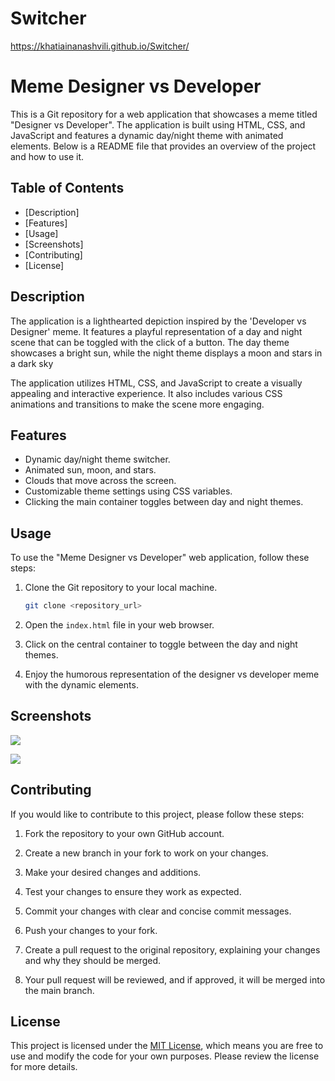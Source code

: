 # Switcher
https://khatiainanashvili.github.io/Switcher/
# Meme Designer vs Developer

This is a Git repository for a web application that showcases a meme titled "Designer vs Developer". The application is built using HTML, CSS, and JavaScript and features a dynamic day/night theme with animated elements. Below is a README file that provides an overview of the project and how to use it.

## Table of Contents

- [Description]
- [Features]
- [Usage]
- [Screenshots]
- [Contributing]
- [License]

## Description

The application is a lighthearted depiction inspired by the  'Developer vs Designer' meme. It features a playful representation of a day and night scene that can be toggled with the click of a button. The day theme showcases a bright sun, while the night theme displays a moon and stars in a dark sky

The application utilizes HTML, CSS, and JavaScript to create a visually appealing and interactive experience. It also includes various CSS animations and transitions to make the scene more engaging.

## Features

- Dynamic day/night theme switcher.
- Animated sun, moon, and stars.
- Clouds that move across the screen.
- Customizable theme settings using CSS variables.
- Clicking the main container toggles between day and night themes.

## Usage

To use the "Meme Designer vs Developer" web application, follow these steps:

1. Clone the Git repository to your local machine.

   ```bash
   git clone <repository_url>
   ```

2. Open the `index.html` file in your web browser.

3. Click on the central container to toggle between the day and night themes.

4. Enjoy the humorous representation of the designer vs developer meme with the dynamic elements.

## Screenshots
![](https://github.com/khatiainanashvili/Switcher/assets/118260235/97efeb47-3821-4fa2-a6b2-2b3f3ac21406)

![](https://github.com/khatiainanashvili/Switcher/assets/118260235/02a163ad-e1eb-42d6-a0e9-79371906b42b)


## Contributing

If you would like to contribute to this project, please follow these steps:

1. Fork the repository to your own GitHub account.

2. Create a new branch in your fork to work on your changes.

3. Make your desired changes and additions.

4. Test your changes to ensure they work as expected.

5. Commit your changes with clear and concise commit messages.

6. Push your changes to your fork.

7. Create a pull request to the original repository, explaining your changes and why they should be merged.

8. Your pull request will be reviewed, and if approved, it will be merged into the main branch.

## License

This project is licensed under the [MIT License](LICENSE), which means you are free to use and modify the code for your own purposes. Please review the license for more details.
